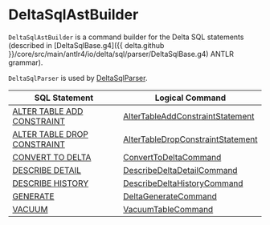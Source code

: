 # DeltaSqlAstBuilder

`DeltaSqlAstBuilder` is a command builder for the Delta SQL statements (described in [DeltaSqlBase.g4]({{ delta.github }}/core/src/main/antlr4/io/delta/sql/parser/DeltaSqlBase.g4) ANTLR grammar).

`DeltaSqlParser` is used by [DeltaSqlParser](DeltaSqlParser.md#builder).

SQL Statement | Logical Command
-------------|----------
 [ALTER TABLE ADD CONSTRAINT](index.md#ALTER-TABLE-ADD-CONSTRAINT) | [AlterTableAddConstraintStatement](../AlterTableAddConstraintStatement.md)
 [ALTER TABLE DROP CONSTRAINT](index.md#ALTER-TABLE-DROP-CONSTRAINT) | [AlterTableDropConstraintStatement](../AlterTableDropConstraintStatement.md)
 [CONVERT TO DELTA](index.md#CONVERT-TO-DELTA) | [ConvertToDeltaCommand](../commands/convert/ConvertToDeltaCommand.md)
 [DESCRIBE DETAIL](index.md#DESCRIBE-DETAIL) | [DescribeDeltaDetailCommand](../commands/describe-detail/DescribeDeltaDetailCommand.md)
 [DESCRIBE HISTORY](index.md#DESCRIBE-HISTORY) | [DescribeDeltaHistoryCommand](../commands/describe-history/DescribeDeltaHistoryCommand.md)
 [GENERATE](index.md#GENERATE) | [DeltaGenerateCommand](../commands/generate/DeltaGenerateCommand.md)
 [VACUUM](index.md#VACUUM) | [VacuumTableCommand](../commands/vacuum/VacuumTableCommand.md)
